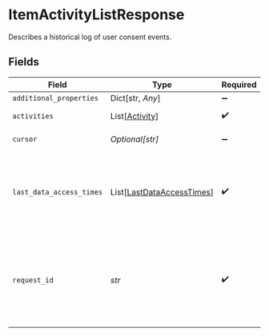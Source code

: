 # ItemActivityListResponse

Describes a historical log of user consent events.


## Fields

| Field                                                                                                                                       | Type                                                                                                                                        | Required                                                                                                                                    | Description                                                                                                                                 |
| ------------------------------------------------------------------------------------------------------------------------------------------- | ------------------------------------------------------------------------------------------------------------------------------------------- | ------------------------------------------------------------------------------------------------------------------------------------------- | ------------------------------------------------------------------------------------------------------------------------------------------- |
| `additional_properties`                                                                                                                     | Dict[str, *Any*]                                                                                                                            | :heavy_minus_sign:                                                                                                                          | N/A                                                                                                                                         |
| `activities`                                                                                                                                | List[[Activity](../../models/shared/activity.md)]                                                                                           | :heavy_check_mark:                                                                                                                          | A list of activities.                                                                                                                       |
| `cursor`                                                                                                                                    | *Optional[str]*                                                                                                                             | :heavy_minus_sign:                                                                                                                          | Cursor used for pagination.                                                                                                                 |
| `last_data_access_times`                                                                                                                    | List[[LastDataAccessTimes](../../models/shared/lastdataaccesstimes.md)]                                                                     | :heavy_check_mark:                                                                                                                          | An array of objects containing timestamps for the last time each data type was accessed per application.                                    |
| `request_id`                                                                                                                                | *str*                                                                                                                                       | :heavy_check_mark:                                                                                                                          | A unique identifier for the request, which can be used for troubleshooting. This identifier, like all Plaid identifiers, is case sensitive. |